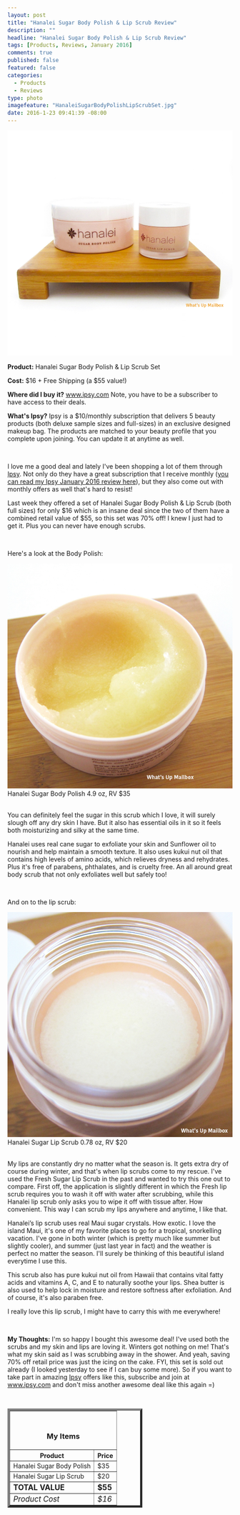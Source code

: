 ```yaml
---
layout: post
title: "Hanalei Sugar Body Polish & Lip Scrub Review"
description: ""
headline: "Hanalei Sugar Body Polish & Lip Scrub Review"
tags: [Products, Reviews, January 2016]
comments: true
published: false
featured: false
categories: 
  - Products
  - Reviews
type: photo
imagefeature: "HanaleiSugarBodyPolishLipScrubSet.jpg"
date: 2016-1-23 09:41:39 -08:00
---
```


<center><img src="/images/HanaleiSugarBodyPolishLipScrubSet.jpg"></center>

<p><b>Product:</b> Hanalei Sugar Body Polish & Lip Scrub Set</p>
<p><b>Cost:</b> $16 + Free Shipping (a $55 value!)</p>
<p><b>Where did I buy it?</b> <a href="https://www.ipsy.com/new?refer=uns8d" target="_blank">www.ipsy.com</a> <i class="icon-chevron-sign-right"></i> Note, you have to be a subscriber to have access to their deals.</p>
<p><b>What's Ipsy?</b> Ipsy is a $10/monthly subscription that delivers 5 beauty products (both deluxe sample sizes and full-sizes) in an exclusive designed makeup bag. The products are matched to your beauty profile that you complete upon joining. You can update it at anytime as well.</p>
<br>

<p>I love me a good deal and lately I've been shopping a lot of them through <a href="https://www.ipsy.com/new?refer=uns8d" target="_blank">Ipsy</a>. Not only do they have a great subscription that I receive monthly (<a href="http://whatsupmailbox.com/subscriptions/reviews/Ipsy-Subscription-January-2016-Review/" target="_blank">you can read my Ipsy January 2016 review here</a>), but they also come out with monthly offers as well that's hard to resist!</p>

<p>Last week they offered a set of Hanalei Sugar Body Polish & Lip Scrub (both full sizes) for only $16 which is an insane deal since the two of them have a combined retail value of $55, so this set was 70% off! I knew I just had to get it. Plus you can never have enough scrubs.</p>

<br>

<p>Here's a look at the Body Polish:</p>
<center><img src="/images/HanaleiSugarBodyPolishLipScrubSet2.jpg"></center>
<figcaption>Hanalei Sugar Body Polish 4.9 oz, RV $35</figcaption>

<br>

<p>You can definitely feel the sugar in this scrub which I love, it will surely slough off any dry skin I have. But it also has essential oils in it so it feels both moisturizing and silky at the same time.</p>

<p>Hanalei uses real cane sugar to exfoliate your skin and Sunflower oil to nourish and help maintain a smooth texture. It also uses kukui nut oil that contains high levels of amino acids, which relieves dryness and rehydrates. Plus it's free of parabens, phthalates, and is cruelty free. An all around great body scrub that not only exfoliates well but safely too!</p>

<br>

<p>And on to the lip scrub:</p>
<center><img src="/images/HanaleiSugarBodyPolishLipScrubSet3.jpg"></center>
<figcaption>Hanalei Sugar Lip Scrub 0.78 oz, RV $20</figcaption>

<br>

<p>My lips are constantly dry no matter what the season is. It gets extra dry of course during winter, and that's when lip scrubs come to my rescue. I've used the Fresh Sugar Lip Scrub in the past and wanted to try this one out to compare. First off, the application is slightly different in which the Fresh lip scrub requires you to wash it off with water after scrubbing, while this Hanalei lip scrub only asks you to wipe it off with tissue after. How convenient. This way I can scrub my lips anywhere and anytime, I like that.</p>

<p>Hanalei’s lip scrub uses real Maui sugar crystals. How exotic. I love the island Maui, it's one of my favorite places to go for a tropical, snorkelling vacation. I've gone in both winter (which is pretty much like summer but slightly cooler), and summer (just last year in fact) and the weather is perfect no matter the season. I'll surely be thinking of this beautiful island everytime I use this.</p>

<p>This scrub also has pure kukui nut oil from Hawaii that contains vital fatty acids and vitamins A, C, and E to naturally soothe your lips. Shea butter is also used to help lock in moisture and restore softness after exfoliation. And of course, it's also paraben free.</p>

<p>I really love this lip scrub, I might have to carry this with me everywhere!</p>

<br>

<p><i class="icon-exclamation-sign"></i><b> My Thoughts:</b> I'm so happy I bought this awesome deal! I've used both the scrubs and my skin and lips are loving it. Winters got nothing on me! That's what my skin said as I was scrubbing away in the shower. And yeah, saving 70% off retail price was just the icing on the cake. FYI, this set is sold out already (I looked yesterday to see if I can buy some more). So if you want to take part in amazing <a href="https://www.ipsy.com/new?refer=uns8d" target="_blank">Ipsy</a> offers like this, subscribe and join at <a href="https://www.ipsy.com/new?refer=uns8d" target="_blank">www.ipsy.com</a> and don't miss another awesome deal like this again =)</p>

<br>

<TABLE  BORDER="5" style="width:60%">
   <TR>
      <TH COLSPAN="2">
         <H3><BR><center>My Items</center></H3>
      </TH>
   </TR>
      <TH>Product</TH>
      <TH>Price</TH>
  <TR>
      <TD>Hanalei Sugar Body Polish</TD>
      <TD>$35</TD>
   </TR>
   <TR>
      <TD>Hanalei Sugar Lip Scrub</TD>
      <TD>$20</TD>
   </TR>
   <TR>
      <TD><b><big>TOTAL VALUE</big></b></TD>
      <TD><b><big>$55</big></b></TD>
   </TR>
   <TR>
      <TD><i><big>Product Cost</big></i></TD>
      <TD><i><big>$16</big></i></TD>
   </TR>
</TABLE>
